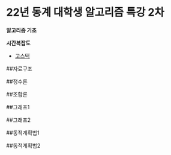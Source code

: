 # 22년 동계 대학생 알고리즘 특강 2차
**알고리즘 기초**

**시간복잡도**
  - [고스택](https://www.acmicpc.net/problem/3425)

##자료구조

##정수론

##조합론

##그래프1

##그래프2

##동적계획법1

##동적계획법2
